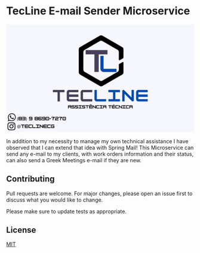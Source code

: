 # TecLine E-mail Sender Microservice

![TecLine](tecline.png)

In addition to my necessity to manage my own technical assistance I have observed that I can extend that idea with Spring Mail! This Microservice can send any e-mail to my clients, with work orders information and their status, can also send a Greek Meetings e-mail if they are new.

## Contributing
Pull requests are welcome. For major changes, please open an issue first to discuss what you would like to change.

Please make sure to update tests as appropriate.

## License
[MIT](https://choosealicense.com/licenses/mit/)